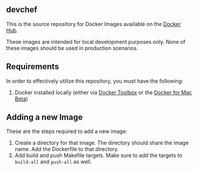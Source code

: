 ## devchef

This is the source repository for Docker Images available on the [Docker Hub](https://hub.docker.com/u/devchef/).

These images are intended for local development purposes only. None of these images should be used in production scenarios.

## Requirements

In order to effectively utilize this repository, you must have the following:

1. Docker installed locally (either via [Docker Toolbox](https://www.docker.com/products/docker-toolbox) or the [Docker for Mac Beta](https://docs.docker.com/engine/installation/mac/#/docker-for-mac))

## Adding a new Image

These are the steps required to add a new image:

1. Create a directory for that image. The directory should share the image name. Add the Dockerfile to that directory.
2. Add build and push Makefile targets. Make sure to add the targets to `build-all` and `push-all` as well.
